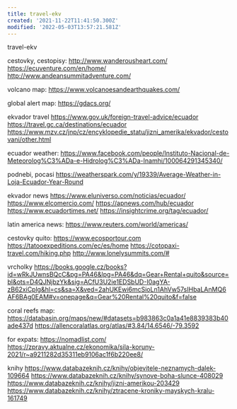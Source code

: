 ```yaml
---
title: travel-ekv
created: '2021-11-22T11:41:50.300Z'
modified: '2022-05-03T13:57:21.581Z'
---
```


travel-ekv

cestovky, cestopisy:
http://www.wanderousheart.com/
https://ecuventure.com/en/home/
http://www.andeansummitadventure.com/

volcano map:
https://www.volcanoesandearthquakes.com/

global alert map:
https://gdacs.org/

ekvador travel
https://www.gov.uk/foreign-travel-advice/ecuador
https://travel.gc.ca/destinations/ecuador
https://www.mzv.cz/jnp/cz/encyklopedie_statu/jizni_amerika/ekvador/cestovani/other.html

ecuador weather:
https://www.facebook.com/people/Instituto-Nacional-de-Meteorolog%C3%ADa-e-Hidrolog%C3%ADa-Inamhi/100064291345340/

podnebi, pocasi
https://weatherspark.com/y/19339/Average-Weather-in-Loja-Ecuador-Year-Round

ekvador news
https://www.eluniverso.com/noticias/ecuador/
https://www.elcomercio.com/
https://apnews.com/hub/ecuador
https://www.ecuadortimes.net/
https://insightcrime.org/tag/ecuador/

latin america news:
https://www.reuters.com/world/americas/

cestovky quito:
https://www.ecosportour.com
https://tatooexpeditions.com/ec/es/home
https://cotopaxi-travel.com/hiking.php
http://www.lonelysummits.com/#

vrcholky
https://books.google.cz/books?id=wRkJUwnsBQcC&pg=PA46&lpg=PA46&dq=Gear+Rental+quito&source=bl&ots=D4QJNjbzYk&sig=ACfU3U2ie1EDSbUD-I0agYA-zB62xiCplg&hl=cs&sa=X&ved=2ahUKEwi6mcSioLn1AhVw57sIHbaLAnMQ6AF6BAg0EAM#v=onepage&q=Gear%20Rental%20quito&f=false

coral reefs map:
https://databasin.org/maps/new/#datasets=b983863c0a1a41e8839383b40ade437d
https://allencoralatlas.org/atlas/#3.84/14.6546/-79.3592

for expats:
https://nomadlist.com/
https://zpravy.aktualne.cz/ekonomika/sila-koruny-2021/r~a9211282d35311eb9106ac1f6b220ee8/

knihy
https://www.databazeknih.cz/knihy/objevitele-neznamych-dalek-109664
https://www.databazeknih.cz/knihy/synove-boha-slunce-408029
https://www.databazeknih.cz/knihy/jizni-amerikou-203429
https://www.databazeknih.cz/knihy/ztracene-kroniky-mayskych-kralu-161749




